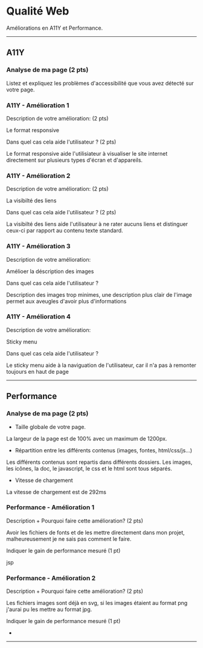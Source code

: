 # Qualité Web

Améliorations en A11Y et Performance.

---

## A11Y

### Analyse de ma page (2 pts)

Listez et expliquez les problèmes d'accessibilité que vous avez détecté sur votre page.

### A11Y - Amélioration 1

Description de votre amélioration: (2 pts)

Le format responsive

Dans quel cas cela aide l'utilisateur ? (2 pts)

Le format responsive aide l'utilisiateur à visualiser le site internet directement sur plusieurs types d'écran et d'appareils.

### A11Y - Amélioration 2

Description de votre amélioration: (2 pts)

La visibilté des liens

Dans quel cas cela aide l'utilisateur ? (2 pts)

La visibilté des liens aide l'utilisateur à ne rater aucuns liens et distinguer ceux-ci par rapport au contenu texte standard.

### A11Y - Amélioration 3

Description de votre amélioration:

Amélioer la déscription des images

Dans quel cas cela aide l'utilisateur ?

Description des images trop minimes, une description plus clair de l'image permet aux aveugles d'avoir plus d'informations

### A11Y - Amélioration 4

Description de votre amélioration:

Sticky menu

Dans quel cas cela aide l'utilisateur ?

Le sticky menu aide à la naviguation de l'utilisateur, car il n'a pas à remonter toujours en haut de page

---

## Performance

### Analyse de ma page (2 pts)

- Taille globale de votre page.

La largeur de la page est de 100% avec un maximum de 1200px.

- Répartition entre les différents contenus (images, fontes, html/css/js...)

Les différents contenus sont repartis dans différents dossiers. Les images, les icônes, la doc, le javascript, le css et le html sont tous séparés.

- Vitesse de chargement

La vitesse de chargement est de 292ms

### Performance - Amélioration 1

Description + Pourquoi faire cette amélioration? (2 pts)

Avoir les fichiers de fonts et de les mettre directement dans mon projet, malheureusement je ne sais pas comment le faire.

Indiquer le gain de performance mesuré (1 pt)

jsp

### Performance - Amélioration 2

Description + Pourquoi faire cette amélioration? (2 pts)

Les fichiers images sont déjà en svg, si les images étaient au format png j'aurai pu les mettre au format jpg.

Indiquer le gain de performance mesuré (1 pt)

-

---
